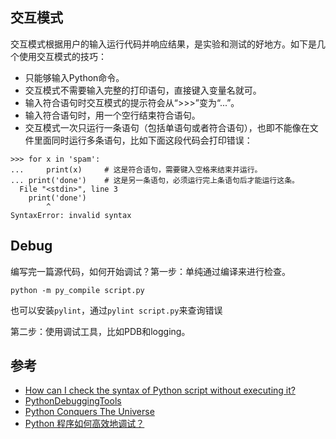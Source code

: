## 交互模式

交互模式根据用户的输入运行代码并响应结果，是实验和测试的好地方。如下是几个使用交互模式的技巧：

- 只能够输入Python命令。
- 交互模式不需要输入完整的打印语句，直接键入变量名就可。
- 输入符合语句时交互模式的提示符会从“>>>”变为“...”。
- 输入符合语句时，用一个空行结束符合语句。
- 交互模式一次只运行一条语句（包括单语句或者符合语句），也即不能像在文件里面同时运行多条语句，比如下面这段代码会打印错误：

```
>>> for x in 'spam':
...     print(x)     # 这是符合语句，需要键入空格来结束并运行。
... print('done')    # 这是另一条语句，必须运行完上条语句后才能运行这条。
  File "<stdin>", line 3
    print('done')
        ^
SyntaxError: invalid syntax
```


## Debug

编写完一篇源代码，如何开始调试？第一步：单纯通过编译来进行检查。

```
python -m py_compile script.py
```

也可以安装`pylint`，通过`pylint script.py`来查询错误


第二步：使用调试工具，比如PDB和logging。


## 参考

- [How can I check the syntax of Python script without executing it?](https://stackoverflow.com/questions/4284313/how-can-i-check-the-syntax-of-python-script-without-executing-it/8437597)
- [PythonDebuggingTools](https://wiki.python.org/moin/PythonDebuggingTools)
- [Python Conquers The Universe](https://pythonconquerstheuniverse.wordpress.com/2009/09/10/debugging-in-python/)
- [Python 程序如何高效地调试？](https://www.zhihu.com/question/21572891)
